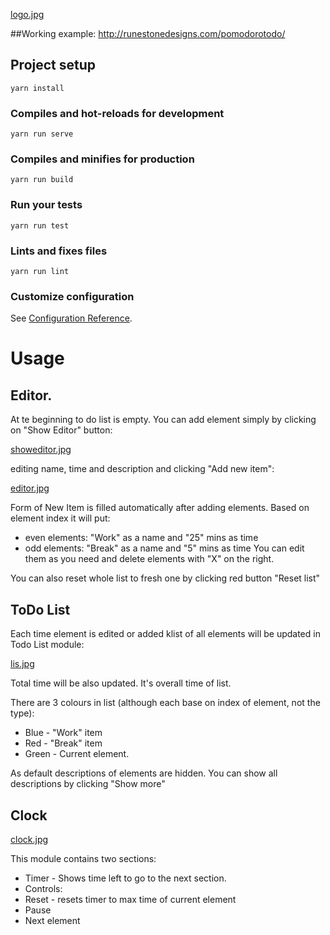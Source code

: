 [logo.jpg](https://github.com/JPilawka/PomodoroToDo/blob/master/src/assets/gitimages/logo.jpg)

##Working example:
http://runestonedesigns.com/pomodorotodo/

## Project setup
```
yarn install
```

### Compiles and hot-reloads for development
```
yarn run serve
```

### Compiles and minifies for production
```
yarn run build
```

### Run your tests
```
yarn run test
```

### Lints and fixes files
```
yarn run lint
```

### Customize configuration
See [Configuration Reference](https://cli.vuejs.org/config/).

# Usage

## Editor.
At te beginning to do list is empty. You can add element simply by clicking on "Show Editor" button:

[showeditor.jpg](https://github.com/JPilawka/PomodoroToDo/blob/master/src/assets/gitimages/showeditor.jpg)

editing name, time and description and clicking "Add new item":

[editor.jpg](https://github.com/JPilawka/PomodoroToDo/blob/master/src/assets/gitimages/editor.jpg)

Form of New Item is filled automatically after adding elements. Based on element index it will put:
  - even elements: "Work" as a name and "25" mins as time
  - odd elements: "Break" as a name and "5" mins as time
You can edit them as you need and delete elements with "X" on the right.

You can also reset whole list to fresh one by clicking red button "Reset list"

## ToDo List
Each time element is edited or added klist of all elements will be updated in Todo List module:

[lis.jpg](https://github.com/JPilawka/PomodoroToDo/blob/master/src/assets/gitimages/list.jpg)

Total time will be also updated. It's overall time of list.

There are 3 colours in list (although each base on index of element, not the type):
 - Blue - "Work" item
 - Red - "Break" item
 - Green - Current element.
 
 As default descriptions of elements are hidden. You can show all descriptions by clicking "Show more"
 
 ## Clock
 
 [clock.jpg](https://github.com/JPilawka/PomodoroToDo/blob/master/src/assets/gitimages/clock.jpg)
 
 This module contains two sections:
 - Timer - Shows time left to go to the next section.
 - Controls:
  - Reset - resets timer to max time of current element
  - Pause
  - Next element
